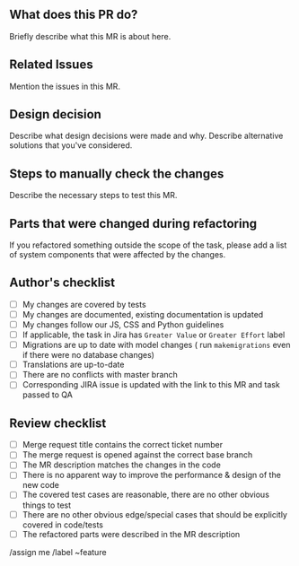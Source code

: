 ## What does this PR do?

Briefly describe what this MR is about here.

## Related Issues

Mention the issues in this MR.

## Design decision

Describe what design decisions were made and why.
Describe alternative solutions that you've considered.

## Steps to manually check the changes

Describe the necessary steps to test this MR.

## Parts that were changed during refactoring

If you refactored something outside the scope of the task, please
add a list of system components that were affected by the changes.

## Author's checklist

- [ ] My changes are covered by tests
- [ ] My changes are documented, existing documentation is updated
- [ ] My changes follow our JS, CSS and Python guidelines
- [ ] If applicable, the task in Jira has `Greater Value` or `Greater Effort` label
- [ ] Migrations are up to date with model changes (
run `makemigrations` even if there were no database changes)
- [ ] Translations are up-to-date
- [ ] There are no conflicts with master branch
- [ ] Corresponding JIRA issue is updated with the link to this MR and task passed to QA

## Review checklist

- [ ] Merge request title contains the correct ticket number
- [ ] The merge request is opened against the correct base branch
- [ ] The MR description matches the changes in the code
- [ ] There is no apparent way to improve the performance & design of the new code
- [ ] The covered test cases are reasonable, there are no other obvious things to test
- [ ] There are no other obvious edge/special cases that should be explicitly covered in code/tests
- [ ] The refactored parts were described in the MR description

/assign me
/label ~feature

